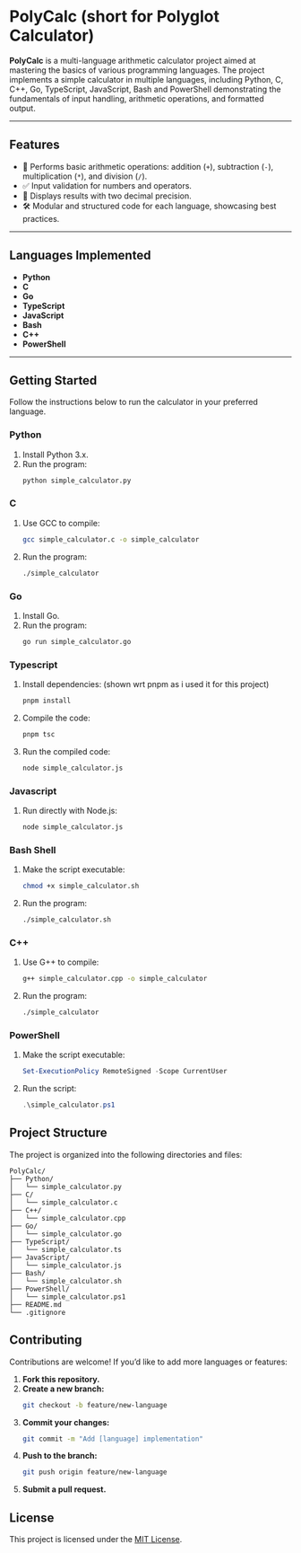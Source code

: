 # **PolyCalc (short for Polyglot Calculator)**

**PolyCalc** is a multi-language arithmetic calculator project aimed at mastering the basics of various programming languages. The project implements a simple calculator in multiple languages, including Python, C, C++, Go, TypeScript, JavaScript, Bash and PowerShell demonstrating the fundamentals of input handling, arithmetic operations, and formatted output.

---

## **Features**

- 🧮 Performs basic arithmetic operations: addition (`+`), subtraction (`-`), multiplication (`*`), and division (`/`).
- ✅ Input validation for numbers and operators.
- 🎯 Displays results with two decimal precision.
- 🛠 Modular and structured code for each language, showcasing best practices.

---

## **Languages Implemented**

- **Python**
- **C**
- **Go**
- **TypeScript**
- **JavaScript**
- **Bash**
- **C++**
- **PowerShell**

---

## **Getting Started**

Follow the instructions below to run the calculator in your preferred language.

### **Python**

1. Install Python 3.x.
2. Run the program:
   ```bash
   python simple_calculator.py
   ```

### **C**

1. Use GCC to compile:
   ```bash
   gcc simple_calculator.c -o simple_calculator
   ```
2. Run the program:
   ```bash
   ./simple_calculator
   ```

### **Go**

1. Install Go.
2. Run the program:
   ```bash
   go run simple_calculator.go
   ```

### **Typescript**

1. Install dependencies: (shown wrt pnpm as i used it for this project)
   ```bash
   pnpm install
   ```
2. Compile the code:
   ```bash
   pnpm tsc
   ```
3. Run the compiled code:
   ```bash
   node simple_calculator.js
   ```

### **Javascript**

1. Run directly with Node.js:
   ```bash
   node simple_calculator.js
   ```

### **Bash Shell**

1. Make the script executable:
   ```bash
   chmod +x simple_calculator.sh
   ```
2. Run the program:
   ```bash
   ./simple_calculator.sh
   ```

### **C++**

1. Use G++ to compile:
   ```bash
   g++ simple_calculator.cpp -o simple_calculator
   ```
2. Run the program:
   ```bash
   ./simple_calculator
   ```

### **PowerShell**

1. Make the script executable:
   ```powershell
   Set-ExecutionPolicy RemoteSigned -Scope CurrentUser
   ```
2. Run the script:
   ```powershell
   .\simple_calculator.ps1
   ```

## Project Structure

The project is organized into the following directories and files:

```plaintext
PolyCalc/
├── Python/
│   └── simple_calculator.py
├── C/
│   └── simple_calculator.c
├── C++/
│   └── simple_calculator.cpp
├── Go/
│   └── simple_calculator.go
├── TypeScript/
│   └── simple_calculator.ts
├── JavaScript/
│   └── simple_calculator.js
├── Bash/
│   └── simple_calculator.sh
├── PowerShell/
│   └── simple_calculator.ps1
├── README.md
└── .gitignore
```

## **Contributing**

Contributions are welcome! If you’d like to add more languages or features:

1. **Fork this repository.**
2. **Create a new branch:**
   ```bash
   git checkout -b feature/new-language
   ```
3. **Commit your changes:**
   ```bash
   git commit -m "Add [language] implementation"
   ```
4. **Push to the branch:**
   ```bash
   git push origin feature/new-language
   ```
5. **Submit a pull request.**

## License

This project is licensed under the [MIT License](LICENSE).
